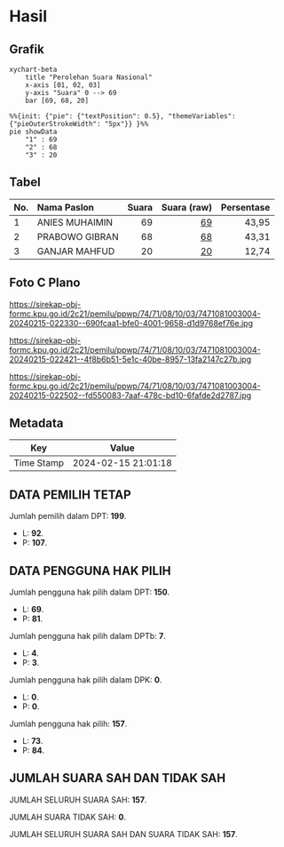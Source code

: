 # Hasil

## Grafik

```mermaid
xychart-beta
    title "Perolehan Suara Nasional"
    x-axis [01, 02, 03]
    y-axis "Suara" 0 --> 69
    bar [69, 68, 20]
```

```mermaid
%%{init: {"pie": {"textPosition": 0.5}, "themeVariables": {"pieOuterStrokeWidth": "5px"}} }%%
pie showData
    "1" : 69
    "2" : 68
    "3" : 20
```

## Tabel

| No. | Nama Paslon    | Suara | Suara (raw) | Persentase |
|:--- |:-------------- | -----:| -----------:| ----------:|
| 1   | ANIES MUHAIMIN | 69    | [69][p-1]   | 43,95      |
| 2   | PRABOWO GIBRAN | 68    | [68][p-2]   | 43,31      |
| 3   | GANJAR MAHFUD  | 20    | [20][p-3]   | 12,74      |


[p-1]: https://github.com/gigit-pemilu/pemilu-2024/blob/main/pilpres/hitung-suara/sub/74-sulawesi-tenggara/sub/71-kota-kendari/sub/08-kadia/sub/1003-pondambea/sub/004-tps/sub/paslon-1.txt
[p-2]: https://github.com/gigit-pemilu/pemilu-2024/blob/main/pilpres/hitung-suara/sub/74-sulawesi-tenggara/sub/71-kota-kendari/sub/08-kadia/sub/1003-pondambea/sub/004-tps/sub/paslon-2.txt
[p-3]: https://github.com/gigit-pemilu/pemilu-2024/blob/main/pilpres/hitung-suara/sub/74-sulawesi-tenggara/sub/71-kota-kendari/sub/08-kadia/sub/1003-pondambea/sub/004-tps/sub/paslon-3.txt

## Foto C Plano

https://sirekap-obj-formc.kpu.go.id/2c21/pemilu/ppwp/74/71/08/10/03/7471081003004-20240215-022330--690fcaa1-bfe0-4001-9658-d1d9768ef76e.jpg

https://sirekap-obj-formc.kpu.go.id/2c21/pemilu/ppwp/74/71/08/10/03/7471081003004-20240215-022421--4f8b6b51-5e1c-40be-8957-13fa2147c27b.jpg

https://sirekap-obj-formc.kpu.go.id/2c21/pemilu/ppwp/74/71/08/10/03/7471081003004-20240215-022502--fd550083-7aaf-478c-bd10-6fafde2d2787.jpg


## Metadata

| Key        | Value               |
| ---------- | ------------------- |
| Time Stamp | 2024-02-15 21:01:18 |


## DATA PEMILIH TETAP

Jumlah pemilih dalam DPT: **199**.
 * L: **92**.
 * P: **107**.

## DATA PENGGUNA HAK PILIH

Jumlah pengguna hak pilih dalam DPT: **150**.
 * L: **69**.
 * P: **81**.

Jumlah pengguna hak pilih dalam DPTb: **7**.
 * L: **4**.
 * P: **3**.

Jumlah pengguna hak pilih dalam DPK: **0**.
 * L: **0**.
 * P: **0**.

Jumlah pengguna hak pilih: **157**.
 * L: **73**.
 * P: **84**.

## JUMLAH SUARA SAH DAN TIDAK SAH

JUMLAH SELURUH SUARA SAH: **157**.

JUMLAH SUARA TIDAK SAH: **0**.

JUMLAH SELURUH SUARA SAH DAN SUARA TIDAK SAH: **157**.


